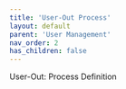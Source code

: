 ```yaml
---
title: 'User-Out Process'
layout: default
parent: 'User Management'
nav_order: 2
has_children: false
---
```


User-Out: Process Definition